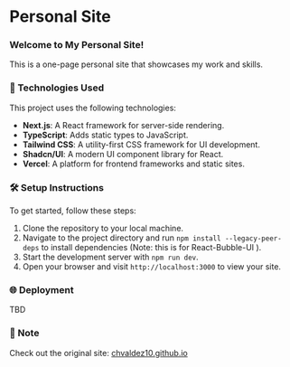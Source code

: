 # Personal Site

### Welcome to My Personal Site!

This is a one-page personal site that showcases my work and skills.

### 🚀 Technologies Used

This project uses the following technologies:

- **Next.js**: A React framework for server-side rendering.
- **TypeScript**: Adds static types to JavaScript.
- **Tailwind CSS**: A utility-first CSS framework for UI development.
- **Shadcn/UI**: A modern UI component library for React.
- **Vercel**: A platform for frontend frameworks and static sites.

### 🛠️ Setup Instructions

To get started, follow these steps:

1. Clone the repository to your local machine.
2. Navigate to the project directory and run `npm install --legacy-peer-deps` to install dependencies (Note: this is for React-Bubble-UI ).
3. Start the development server with `npm run dev`.
4. Open your browser and visit `http://localhost:3000` to view your site.

### 🌐 Deployment

TBD

### 🔗 Note

Check out the original site: [chvaldez10.github.io](https://chvaldez10.github.io/)

